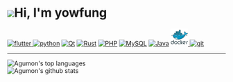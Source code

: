 <h1>
  <img src="https://emojis.slackmojis.com/emojis/images/1536351075/4594/blob-wave.gif?1536351075" width="30"/>Hi, I'm yowfung
</h1>



<p> 
<a href="https://flutter.dev" target="_blank"> <img src="https://www.vectorlogo.zone/logos/flutterio/flutterio-icon.svg" alt="flutter" width="40" height="40"/> </a> 
<a href="https://www.python.org" target="_blank"><img src="https://www.vectorlogo.zone/logos/python/python-icon.svg" alt="python" width="40" height="40"></a>
<a href="https://www.qt.io/" target="_blank"><img src="https://www.vectorlogo.zone/logos/qtio/qtio-icon.svg" alt="Qt" width="40" height="40"></a>
<a href="https://www.rust-lang.org/" target="_blank"><img src="https://www.vectorlogo.zone/logos/rust-lang/rust-lang-icon.svg" alt="Rust" width="40" height="40"></a>
<a href="https://www.php.net/" target="_blank"><img src="https://www.vectorlogo.zone/logos/php/php-icon.svg" alt="PHP" width="40" height="40"></a>
<a href="https://www.mysql.com/" target="_blank"><img src="https://www.vectorlogo.zone/logos/mysql/mysql-official.svg" alt="MySQL" width="40" height="40"></a>
<a href="" target="_blank"><img src="https://www.vectorlogo.zone/logos/java/java-icon.svg" alt="Java" width="40" height="40"></a>
<a href="https://www.docker.com/" target="_blank"> <img src="https://raw.githubusercontent.com/devicons/devicon/master/icons/docker/docker-original-wordmark.svg" alt="docker" width="40" height="40"/> </a>
<a href="https://git-scm.com/" target="_blank"> <img src="https://www.vectorlogo.zone/logos/git-scm/git-scm-icon.svg" alt="git" width="40" height="40"/> </a> 
</p>


------

<p>
<img align="left" width="380px" src="https://github-readme-stats.vercel.app/api/top-langs/?username=yowfung&hide=html&layout=compact&hide_border=true" alt="Agumon's top languages"/>
<img align="left" width="455px" src="https://github-readme-stats.vercel.app/api?username=yowfung&theme=default&hide_border=true" alt="Agumon's github stats" />
</p>